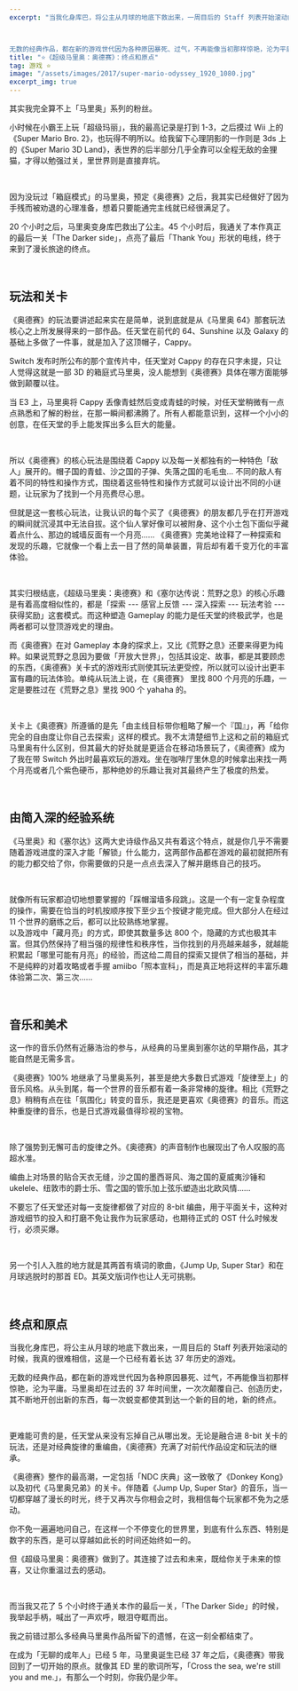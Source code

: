 ```yaml
---
excerpt: "当我化身库巴，将公主从月球的地底下救出来，一周目后的 Staff 列表开始滚动的时候，我真的很难相信，这是一个已经有着长达 37 年历史的游戏。



无数的经典作品，都在新的游戏世代因为各种原因暴死、过气，不再能像当初那样惊艳，沦为平庸……马里奥却在过去的 37 年时间里，一次次颠覆自己、创造历史，其不断地开创出新的东西，每一次蜕变都使其到达一个新的目的地，新的终点。"
title: "⭐️《超级马里奥：奥德赛》：终点和原点"
tag: 游戏 ⭐️
image: "/assets/images/2017/super-mario-odyssey_1920_1080.jpg"
excerpt_img: true
---
```


其实我完全算不上「马里奥」系列的粉丝。  

小时候在小霸王上玩「超级玛丽」，我的最高记录是打到 1-3，之后摸过 Wii 上的《Super Mario Bro. 2》，也玩得不明所以。给我留下心理阴影的一作则是 3ds 上的《Super Mario 3D Land》，表世界的后半部分几乎全靠可以全程无敌的金狸猫，才得以勉强过关，里世界则是直接弃坑。

<br>

因为没玩过「箱庭模式」的马里奥，预定《奥德赛》之后，我其实已经做好了因为手残而被劝退的心理准备，想着只要能通完主线就已经很满足了。  

20 个小时之后，马里奥变身库巴救出了公主。45 个小时后，我通关了本作真正的最后一关「The Darker side」，点亮了最后「Thank You」形状的电线，终于来到了漫长旅途的终点。

<br>

## 玩法和关卡
《奥德赛》的玩法要讲述起来实在是简单，说到底就是从《马里奥 64》那套玩法核心之上所发展得来的一部作品。任天堂在前代的 64、Sunshine 以及 Galaxy 的基础上多做了一件事，就是加入了这顶帽子，Cappy。  

Switch 发布时所公布的那个宣传片中，任天堂对 Cappy 的存在只字未提，只让人觉得这就是一部 3D 的箱庭式马里奥，没人能想到《奥德赛》具体在哪方面能够做到颠覆以往。  

当 E3 上，马里奥将 Cappy 丢像青蛙然后变成青蛙的时候，对任天堂稍微有一点点熟悉和了解的粉丝，在那一瞬间都沸腾了。所有人都能意识到，这样一个小小的创意，在任天堂的手上能发挥出多么巨大的能量。

<br>

所以《奥德赛》的核心玩法是围绕着 Cappy 以及每一关都独有的一种特色「敌人」展开的。帽子国的青蛙、沙之国的子弹、失落之国的毛毛虫… 不同的敌人有着不同的特性和操作方式，围绕着这些特性和操作方式就可以设计出不同的小谜题，让玩家为了找到一个月亮费尽心思。 

但就是这一套核心玩法，让我认识的每个买了《奥德赛》的朋友都几乎在打开游戏的瞬间就沉浸其中无法自拔。这个仙人掌好像可以被附身、这个小土包下面似乎藏着点什么、那边的城墙反面有一个月亮…… 《奥德赛》完美地诠释了一种探索和发现的乐趣，它就像一个看上去一目了然的简单装置，背后却有着千变万化的丰富体验。

<br>

其实归根结底，《超级马里奥：奥德赛》和《塞尔达传说：荒野之息》的核心乐趣是有着高度相似性的，都是「探索 --- 感官上反馈 --- 深入探索 --- 玩法考验 --- 获得奖励」这套模式。而这种塑造 Gameplay 的能力是任天堂的终极武学，也是两者都可以登顶游戏史的理由。  

而《奥德赛》在对 Gameplay 本身的探求上，又比《荒野之息》还要来得更为纯粹。如果说荒野之息因为要做「开放大世界」，包括其设定、故事，都是其要顾虑的东西，《奥德赛》关卡式的游戏形式则使其玩法更受控，所以就可以设计出更丰富有趣的玩法体验。单纯从玩法上说，在《奥德赛》 里找 800 个月亮的乐趣，一定是要胜过在《荒野之息》里找 900 个 yahaha 的。

<br>

关卡上《奥德赛》所遵循的是先「由主线目标带你粗略了解一个『国』」，再「给你完全的自由度让你自己去探索」这样的模式。我不太清楚细节上这和之前的箱庭式马里奥有什么区别，但其最大的好处就是更适合在移动场景玩了，《奥德赛》成为了我在带 Switch 外出时最喜欢玩的游戏。坐在咖啡厅里休息的时候拿出来找一两个月亮或者几个紫色硬币，那种绝妙的乐趣让我对其最终产生了极度的热爱。

<br>

## 由简入深的经验系统
《马里奥》和《塞尔达》这两大史诗级作品又共有着这个特点，就是你几乎不需要随着游戏进度的深入才能「解锁」什么能力，这两部作品都在游戏的最初就把所有的能力都交给了你，你需要做的只是一点点去深入了解并磨练自己的技巧。

<br>

就像所有玩家都迫切地想要掌握的「踩帽溜墙多段跳」。这是一个有一定复杂程度的操作，需要在恰当的时机按顺序按下至少五个按键才能完成。但大部分人在经过 11 个世界的磨练之后，都可以比较熟练地掌握。  
以及游戏中「藏月亮」的方式，即使其数量多达 800 个，隐藏的方式也极其丰富。但其仍然保持了相当强的规律性和秩序性，当你找到的月亮越来越多，就越能积累起「哪里可能有月亮」的经验，而这给二周目的探索又提供了相当的基础，并不是纯粹的对着攻略或者手握 amiibo「照本宣科」，而是真正地将这样的丰富乐趣体验第二次、第三次……

<br>

## 音乐和美术

这一作的音乐仍然有近藤浩治的参与，从经典的马里奥到塞尔达的早期作品，其才能自然是无需多言。  

《奥德赛》100% 地继承了马里奥系列，甚至是绝大多数日式游戏「旋律至上」的音乐风格。从头到尾，每一个世界的音乐都有着一条非常棒的旋律。相比《荒野之息》稍稍有点在往「氛围化」转变的音乐，我还是更喜欢《奥德赛》的音乐。而这种重旋律的音乐，也是日式游戏最值得珍视的宝物。

<br>

除了强势到无懈可击的旋律之外。《奥德赛》的声音制作也展现出了令人叹服的高超水准。  

编曲上对场景的贴合天衣无缝，沙之国的墨西哥风、海之国的夏威夷沙锤和 ukelele、纽敦市的爵士乐、雪之国的管乐加上弦乐塑造出北欧风情……

不要忘了任天堂还对每一支旋律都做了对应的 8-bit 编曲，用于平面关卡，这种对游戏细节的投入和打磨不免让我作为玩家感动，也期待正式的 OST 什么时候发行，必须买爆。

<br>

另一个引人入胜的地方就是其两首有填词的歌曲，《Jump Up, Super Star》和在月球逃脱时的那首 ED。其英文版词作也让人无可挑剔。

<br>

## 终点和原点
当我化身库巴，将公主从月球的地底下救出来，一周目后的 Staff 列表开始滚动的时候，我真的很难相信，这是一个已经有着长达 37 年历史的游戏。  

无数的经典作品，都在新的游戏世代因为各种原因暴死、过气，不再能像当初那样惊艳，沦为平庸。马里奥却在过去的 37 年时间里，一次次颠覆自己、创造历史，其不断地开创出新的东西，每一次蜕变都使其到达一个新的目的地，新的终点。

<br>

更难能可贵的是，任天堂从来没有忘掉自己从哪出发。无论是融合进 8-bit 关卡的玩法，还是对经典旋律的重编曲，《奥德赛》充满了对前代作品设定和玩法的继承。  

《奥德赛》整作的最高潮，一定包括「NDC 庆典」这一致敬了《Donkey Kong》以及初代《马里奥兄弟》的关卡。伴随着《Jump Up, Super Star》的音乐，当一切都穿越了漫长的时光，终于又再次与你相会之时，我相信每个玩家都不免为之感动。  

你不免一遍遍地问自己，在这样一个不停变化的世界里，到底有什么东西、特别是数字的东西，是可以穿越如此长的时间还始终如一的。  

但《超级马里奥：奥德赛》做到了。其连接了过去和未来，既给你关于未来的惊喜，又让你重温过去的感动。

<br>

而当我又花了 5 个小时终于通关本作的最后一关，「The Darker Side」的时候，我举起手柄，喊出了一声欢呼，眼泪夺眶而出。  

我之前错过那么多经典马里奥作品所留下的遗憾，在这一刻全都结束了。  

在成为「无聊的成年人」已经 5 年，马里奥诞生已经 37 年之后，《奥德赛》带我回到了一切开始的原点。就像其 ED 里的歌词所写，「Cross the sea, we're still you and me.」，有那么一个时刻，你我仍是少年。
